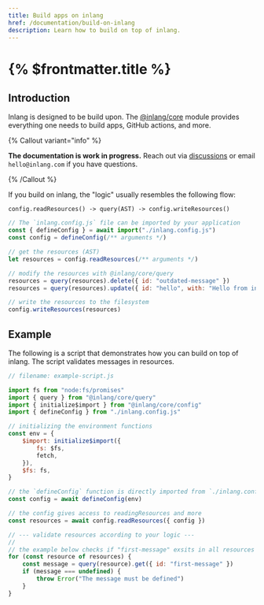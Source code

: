 ```yaml
---
title: Build apps on inlang
href: /documentation/build-on-inlang
description: Learn how to build on top of inlang.
---
```


# {% $frontmatter.title %}

## Introduction

Inlang is designed to be build upon. The [@inlang/core](https://github.com/inlang/inlang/tree/main/source-code/core) module provides everything one needs to build apps, GitHub actions, and more.

{% Callout variant="info" %}

**The documentation is work in progress.** Reach out via [discussions](https://github.com/inlang/inlang/discussions) or email `hello@inlang.com` if you have questions.

{% /Callout %}

If you build on inlang, the "logic" usually resembles the following flow:

```
config.readResources() -> query(AST) -> config.writeResources()
```

```js
// The `inlang.config.js` file can be imported by your application
const { defineConfig } = await import("./inlang.config.js")
const config = defineConfig(/** arguments */)

// get the resources (AST)
let resources = config.readResources(/** arguments */)

// modify the resources with @inlang/core/query
resources = query(resources).delete({ id: "outdated-message" })
resources = query(resources).update({ id: "hello", with: "Hello from inlang" })

// write the resources to the filesystem
config.writeResources(resources)
```

## Example

The following is a script that demonstrates how you can build on top of inlang. The script validates messages in resources.

```js
// filename: example-script.js

import fs from "node:fs/promises"
import { query } from "@inlang/core/query"
import { initialize$import } from "@inlang/core/config"
import { defineConfig } from "./inlang.config.js"

// initializing the environment functions
const env = {
	$import: initialize$import({
		fs: $fs,
		fetch,
	}),
	$fs: fs,
}

// the `defineConfig` function is directly imported from `./inlang.config.js`
const config = await defineConfig(env)

// the config gives access to readingResources and more
const resources = await config.readResources({ config })

// --- validate resources according to your logic ---
//
// the example below checks if "first-message" exsits in all resources
for (const resource of resources) {
	const message = query(resource).get({ id: "first-message" })
	if (message === undefined) {
		throw Error("The message must be defined")
	}
}
```
